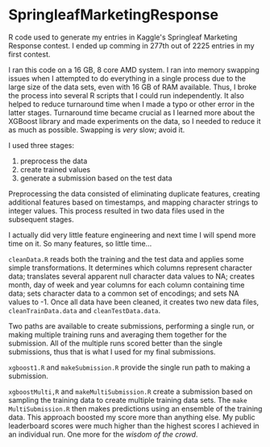 # SpringleafMarketingResponse
R code used to generate my entries in Kaggle's Springleaf Marketing
Response contest.  I ended up comming in 277th out of 2225 entries in
my first contest.

I ran this code on a 16 GB, 8 core AMD system.  I ran into
memory swapping issues when I attempted to do everything in a single
process due to the large size of the data sets, even with 16 GB of RAM
available.  Thus, I broke the process into several R scripts that I
could run independently.  It also helped to reduce turnaround time
when I made a typo or other error in the latter stages.  Turnaround
time became crucial as I learned more about the XGBoost library and
made experiments on the data, so I needed to reduce it as much as
possible.  Swapping is *very* slow; avoid it.

I used three stages:

1. preprocess the data
2. create trained values
3. generate a submission based on the test data

Preprocessing the data consisted of eliminating duplicate features,
creating additional features based on timestamps, and mapping
character strings to integer values.  This process resulted in two
data files used in the subsequent stages.

I actually did very little feature engineering and next time I will
spend more time on it.  So many features, so little time...

`cleanData.R` reads both the training and the test data and applies
some simple transformations.  It determines which columns represent
character data; translates several apparent null character data values
to NA; creates month, day of week and year columns for each column
containing time data; sets character data to a common set of
encodings; and sets NA values to -1.  Once all data have been cleaned,
it creates two new data files, `cleanTrainData.data` and
`cleanTestData.data`. 

Two paths are available to create submissions, performing a single
run, or making multiple training runs and averaging them together for
the submission.  All of the multiple runs scored better than the
single submissions, thus that is what I used for my final submissions.

`xgboost1.R` and `makeSubmission.R` provide the single run path to
making a submission.

`xgboostMulti,R` and `makeMultiSubmission.R` create a submission based
on sampling the training data to create multiple training data sets.
The `make MultiSubmission.R` then makes predictions using an ensemble
of the training data.  This approach boosted my score more than
anything else.  My public leaderboard scores were much higher than the
highest scores I achieved in an individual run.  One more for the
*wisdom of the crowd*.
